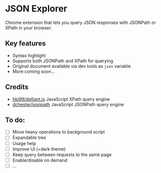 JSON Explorer
===

Chrome extension that lets you query JSON responses with JSONPath or XPath in your browser.

Key features
---

- Syntax highlight
- Supports both JSONPath and XPath for querying 
- Original document available via dev tools as `json` variable
- More coming soon...

Credits
---
- [hbi99/defiant.js](https://github.com/hbi99/defiant.js) JavaScript XPath query engine
- [dchester/jsonpath](https://github.com/dchester/jsonpath) JavaScript JSONPath query engine

To do:
---
- [ ] Move heavy operations to background script
- [ ] Expandable tree
- [ ] Usage help
- [ ] Improve UI (+dark theme)
- [ ] Keep query between requests to the same page
- [ ] Enable/disable on demand
- [ ] ...